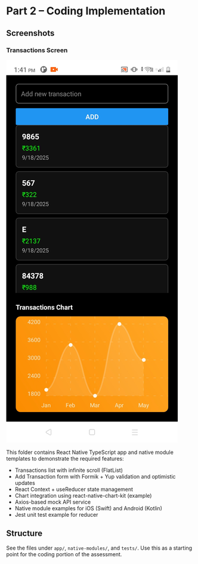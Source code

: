 # Part 2 – Coding Implementation

## Screenshots

### Transactions Screen
![Transactions Screen](./Recording_20250918_134126.jpg)

This folder contains React Native TypeScript app and native module templates to demonstrate the required features:
- Transactions list with infinite scroll (FlatList)
- Add Transaction form with Formik + Yup validation and optimistic updates
- React Context + useReducer state management
- Chart integration using react-native-chart-kit (example)
- Axios-based mock API service
- Native module examples for iOS (Swift) and Android (Kotlin)
- Jest unit test example for reducer

## Structure
See the files under `app/`, `native-modules/`, and `tests/`. Use this as a starting point for the coding portion of the assessment.
